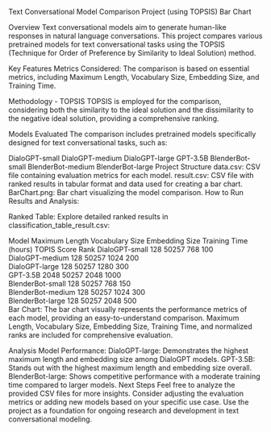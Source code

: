 Text Conversational Model Comparison Project (using TOPSIS)
Bar Chart

Overview
Text conversational models aim to generate human-like responses in natural language conversations. This project compares various pretrained models for text conversational tasks using the TOPSIS (Technique for Order of Preference by Similarity to Ideal Solution) method.

Key Features
Metrics Considered:
The comparison is based on essential metrics, including Maximum Length, Vocabulary Size, Embedding Size, and Training Time.

Methodology - TOPSIS
TOPSIS is employed for the comparison, considering both the similarity to the ideal solution and the dissimilarity to the negative ideal solution, providing a comprehensive ranking.

Models Evaluated
The comparison includes pretrained models specifically designed for text conversational tasks, such as:

DialoGPT-small
DialoGPT-medium
DialoGPT-large
GPT-3.5B
BlenderBot-small
BlenderBot-medium
BlenderBot-large
Project Structure
data.csv: CSV file containing evaluation metrics for each model.
result.csv: CSV file with ranked results in tabular format and data used for creating a bar chart.
BarChart.png: Bar chart visualizing the model comparison.
How to Run
Results and Analysis:

Ranked Table:
Explore detailed ranked results in classification_table_result.csv:

Model	Maximum Length	Vocabulary Size	Embedding Size	Training Time (hours)	TOPIS Score	Rank
DialoGPT-small	128	50257	768	100		
DialoGPT-medium	128	50257	1024	200		
DialoGPT-large	128	50257	1280	300		
GPT-3.5B	2048	50257	2048	1000		
BlenderBot-small	128	50257	768	150		
BlenderBot-medium	128	50257	1024	300		
BlenderBot-large	128	50257	2048	500		
Bar Chart:
The bar chart visually represents the performance metrics of each model, providing an easy-to-understand comparison. Maximum Length, Vocabulary Size, Embedding Size, Training Time, and normalized ranks are included for comprehensive evaluation.

Analysis
Model Performance:
DialoGPT-large: Demonstrates the highest maximum length and embedding size among DialoGPT models.
GPT-3.5B: Stands out with the highest maximum length and embedding size overall.
BlenderBot-large: Shows competitive performance with a moderate training time compared to larger models.
Next Steps
Feel free to analyze the provided CSV files for more insights. Consider adjusting the evaluation metrics or adding new models based on your specific use case. Use the project as a foundation for ongoing research and development in text conversational modeling.
